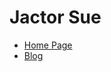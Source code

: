 # Jactor Sue

- [Home Page](https://jactorsue.github.io)
- [Blog](https://jactorsue.github.io/blog/)